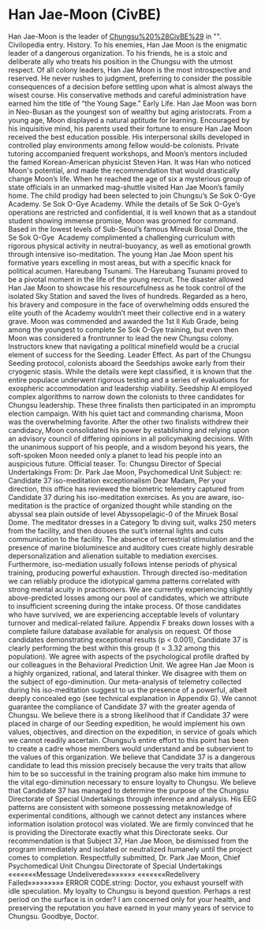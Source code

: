 # Han Jae-Moon (CivBE)

Han Jae-Moon is the leader of [Chungsu%20%28CivBE%29](Chungsu) in "".
Civilopedia entry.
History.
To his enemies, Han Jae Moon is the enigmatic leader of a dangerous organization. To his friends, he is a stoic and deliberate ally who treats his position in the Chungsu with the utmost respect. Of all colony leaders, Han Jae Moon is the most introspective and reserved. He never rushes to judgment, preferring to consider the possible consequences of a decision before settling upon what is almost always the wisest course. His conservative methods and careful administration have earned him the title of “the Young Sage.”
Early Life.
Han Jae Moon was born in Neo-Busan as the youngest son of wealthy but aging aristocrats. From a young age, Moon displayed a natural aptitude for learning. Encouraged by his inquisitive mind, his parents used their fortune to ensure Han Jae Moon received the best education possible. His interpersonal skills developed in controlled play environments among fellow would-be colonists. Private tutoring accompanied frequent workshops, and Moon’s mentors included the famed Korean-American physicist Steven Han. It was Han who noticed Moon's potential, and made the recommendation that would drastically change Moon’s life. When he reached the age of six a mysterious group of state officials in an unmarked mag-shuttle visited Han Jae Moon’s family home. The child prodigy had been selected to join Chungsu’s Se Sok O-Gye Academy.
Se Sok O-Gye Academy.
While the details of Se Sok O-Gye’s operations are restricted and confidential, it is well known that as a standout student showing immense promise, Moon was groomed for command. Based in the lowest levels of Sub-Seoul’s famous Mireuk Bosal Dome, the Se Sok O-Gye  Academy complimented a challenging curriculum with rigorous physical activity in neutral-buoyancy, as well as emotional growth through intensive iso-meditation. The young Han Jae Moon spent his formative years excelling in most areas, but with a specific knack for political acumen.
Hareubang Tsunami.
The Hareubang Tsunami proved to be a pivotal moment in the life of the young recruit. The disaster allowed Han Jae Moon to showcase his resourcefulness as he took control of the isolated Sky Station and saved the lives of hundreds. Regarded as a hero, his bravery and composure in the face of overwhelming odds ensured the elite youth of the Academy wouldn’t meet their collective end in a watery grave. Moon was commended and awarded the 1st Il Kub Grade, being among the youngest to complete Se Sok O-Gye training, but even then Moon was considered a frontrunner to lead the new Chungsu colony. Instructors knew that navigating a political minefield would be a crucial element of success for the Seeding.
Leader Effect.
As part of the Chungsu Seeding protocol, colonists aboard the Seedships awoke early from their cryogenic stasis. While the details were kept classified, it is known that the entire populace underwent rigorous testing and a series of evaluations for exospheric accommodation and leadership viability. Seedship AI employed complex algorithms to narrow down the colonists to three candidates for Chungsu leadership. These three finalists then participated in an impromptu election campaign. With his quiet tact and commanding charisma, Moon was the overwhelming favorite. After the other two finalists withdrew their candidacy, Moon consolidated his power by establishing and relying upon an advisory council of differing opinions in all policymaking decisions. With the unanimous support of his people, and a wisdom beyond his years, the soft-spoken Moon needed only a planet to lead his people into an auspicious future.
Official teaser.
To: Chungsu Director of Special Undertakings
From: Dr. Park Jae Moon, Psychomedical Unit
Subject: re: Candidate 37 iso-meditation exceptionalism
Dear Madam,
Per your direction, this office has reviewed the biometric telemetry captured from Candidate 37 during his iso-meditation exercises.
As you are aware, iso-meditation is the practice of organized thought while standing on the abyssal sea plain outside of level Abyssopelagic-0 of the Miruek Bosal Dome. The meditator dresses in a Category 1b diving suit, walks 250 meters from the facility, and then douses the suit’s internal lights and cuts communication to the facility. The absence of terrestrial stimulation and the presence of marine bioluminesce and auditory cues create highly desirable depersonalization and alienation suitable to mediation exercises. Furthermore, iso-mediation usually follows intense periods of physical training, producing powerful exhaustion. Through directed iso-meditation we can reliably produce the idiotypical gamma patterns correlated with strong mental acuity in practitioners.
We are currently experiencing slightly above-predicted losses among our pool of candidates, which we attribute to insufficient screening during the intake process. Of those candidates who have survived, we are experiencing acceptable levels of voluntary turnover and medical-related failure. Appendix F breaks down losses with a complete failure database available for analysis on request. Of those candidates demonstrating exceptional results (p &lt; 0.001), Candidate 37 is clearly performing the best within this group (t = 3.32 among this population).
We agree with aspects of the psychological profile drafted by our colleagues in the Behavioral Prediction Unit. We agree Han Jae Moon is a highly organized, rational, and lateral thinker. We disagree with them on the subject of ego-diminution. Our meta-analysis of telemetry collected during his iso-meditation suggest to us the presence of a powerful, albeit deeply concealed ego (see technical explanation in Appendix G). We cannot guarantee the compliance of Candidate 37 with the greater agenda of Chungsu. We believe there is a strong likelihood that if Candidate 37 were placed in charge of our Seeding expedition, he would implement his own values, objectives, and direction on the expedition, in service of goals which we cannot readily ascertain.
Chungsu’s entire effort to this point has been to create a cadre whose members would understand and be subservient to the values of this organization. We believe that Candidate 37 is a dangerous candidate to lead this mission precisely because the very traits that allow him to be so successful in the training program also make him immune to the vital ego-diminution necessary to ensure loyalty to Chungsu.
We believe that Candidate 37 has managed to determine the purpose of the Chungsu Directorate of Special Undertakings through inference and analysis. His EEG patterns are consistent with someone possessing metaknowledge of experimental conditions, although we cannot detect any instances where information isolation protocol was violated. We are firmly convinced that he is providing the Directorate exactly what this Directorate seeks.
Our recommendation is that Subject 37, Han Jae Moon, be dismissed from the program immediately and isolated or neutralized humanely until the project comes to completion.
Respectfully submitted,
Dr. Park Jae Moon, Chief
Psychomedical Unit
Chungsu Directorate of Special Undertakings
«««««««Message Undelivered»»»»»»»
«««««««Redelivery Failed»»»»»»»»»
ERROR CODE.string: Doctor, you exhaust yourself with idle speculation. My loyalty to Chungsu is beyond question. Perhaps a rest period on the surface is in order? I am concerned only for your health, and preserving the reputation you have earned in your many years of service to Chungsu. Goodbye, Doctor.